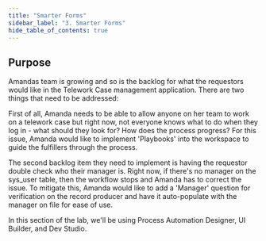 ```yaml
---
title: "Smarter Forms" 
sidebar_label: "3. Smarter Forms"
hide_table_of_contents: true
---
```

## Purpose

Amandas team is growing and so is the backlog for what the requestors would like in the Telework Case management application.
There are two things that need to be addressed:

First of all, Amanda needs to be able to allow anyone on her team to work on a telework case but right now, not everyone knows what to do when they log in - what should they look for?  How does the process progress?  For this issue, Amanda would like to implement 'Playbooks' into the workspace to guide the fulfillers through the process.

The second backlog item they need to implement is having the requestor double check who their manager is.  Right now, if there's no manager on the sys_user table, then the workflow stops and Amanda has to correct the issue.  To mitigate this, Amanda would like to add a 'Manager' question for verification on the record producer and have it auto-populate with the manager on file for ease of use.

In this section of the lab, we'll be using Process Automation Designer, UI Builder, and Dev Studio.
 